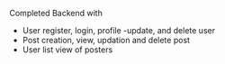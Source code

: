 Completed Backend with
- User register, login, profile -update, and delete user
- Post creation, view, updation and delete post
- User list view of posters
